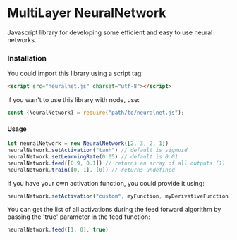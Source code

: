 # MultiLayer NeuralNetwork
Javascript library for developing some efficient and easy to use neural networks.

### Installation
You could import this library using a script tag:
```html
<script src="neuralnet.js" charset="utf-8"></script>
```
if you wan't to use this library with node, use:
```javascript
const {NeuralNetwork} = require("path/to/neuralnet.js");
```

#### Usage
```javascript
let neuralNetwork = new NeuralNetwork([2, 3, 2, 1])
neuralNetwork.setActivation("tanh") // default is sigmoid
neuralNetwork.setLearningRate(0.05) // default is 0.01
neuralNetwork.feed([0.9, 0.1]) // returns an array of all outputs (1)
neuralNetwork.train([0, 1], [0]) // returns undefined
```
If you have your own activation function, you could provide it using:
```javascript
neuralNetwork.setActivation("custom", myFunction, myDerivativeFunction)
```
You can get the list of all activations during the feed forward algorithm by passing the 'true' parameter in the feed function:
```javascript
neuralNetwork.feed([1, 0], true)
```

